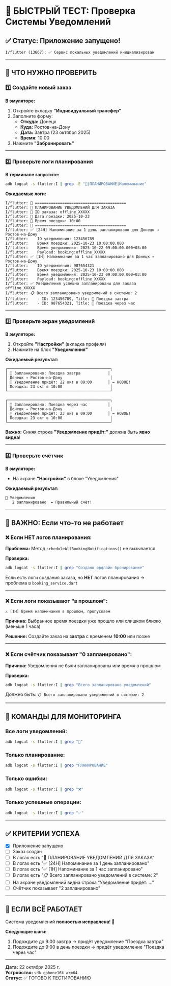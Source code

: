 # 🧪 БЫСТРЫЙ ТЕСТ: Проверка Системы Уведомлений

## ✅ Статус: Приложение запущено!

```
I/flutter (13667): ✅ Сервис локальных уведомлений инициализирован
```

---

## 🎯 ЧТО НУЖНО ПРОВЕРИТЬ

### 1️⃣ Создайте новый заказ

**В эмуляторе:**
1. Откройте вкладку **"Индивидуальный трансфер"**
2. Заполните форму:
   - **Откуда:** Донецк
   - **Куда:** Ростов-на-Дону
   - **Дата:** Завтра (23 октября 2025)
   - **Время:** 10:00
3. Нажмите **"Забронировать"**

---

### 2️⃣ Проверьте логи планирования

**В терминале запустите:**
```bash
adb logcat -s flutter:I | grep -E "🔔|ПЛАНИРОВАНИЕ|Напоминание"
```

**Ожидаемые логи:**
```
I/flutter: 🔔 ========================================
I/flutter: 🔔 ПЛАНИРОВАНИЕ УВЕДОМЛЕНИЙ ДЛЯ ЗАКАЗА
I/flutter: 🔔 ID заказа: offline_XXXXX
I/flutter: 🔔 Дата поездки: 2025-10-23
I/flutter: 🔔 Время поездки: 10:00
I/flutter: 🔔 ========================================
I/flutter: ✅ [24H] Напоминание за 1 день запланировано для Донецк → Ростов-на-Дону
I/flutter:    ID уведомления: 123456789
I/flutter:    Время поездки: 2025-10-23 10:00:00.000
I/flutter:    Время уведомления: 2025-10-22 09:00:00.000+03:00
I/flutter:    Payload: booking:offline_XXXXX
I/flutter: ✅ [1H] Напоминание за 1 час запланировано для Донецк → Ростов-на-Дону
I/flutter:    ID уведомления: 987654321
I/flutter:    Время поездки: 2025-10-23 10:00:00.000
I/flutter:    Время уведомления: 2025-10-23 09:00:00.000+03:00
I/flutter:    Payload: booking:offline_XXXXX
I/flutter: ✅ Уведомления успешно запланированы для заказа offline_XXXXX
I/flutter: 📋 Всего запланировано уведомлений в системе: 2
I/flutter:    - ID: 123456789, Title: 🚗 Поездка завтра
I/flutter:    - ID: 987654321, Title: 🚗 Поездка через час
```

---

### 3️⃣ Проверьте экран уведомлений

**В эмуляторе:**
1. Откройте **"Настройки"** (вкладка профиля)
2. Нажмите на блок **"Уведомления"**

**Ожидаемый результат:**
```
┌─────────────────────────────────────────────┐
│ 🔔 Запланировано: Поездка завтра            │
│ Донецк → Ростов-на-Дону                     │
│ 🔵 Уведомление придёт: 22 окт в 09:00       │ ← НОВОЕ!
│ Поездка: 23 окт в 10:00                     │
└─────────────────────────────────────────────┘

┌─────────────────────────────────────────────┐
│ 🔔 Запланировано: Поездка через час         │
│ Донецк → Ростов-на-Дону                     │
│ 🔵 Уведомление придёт: 23 окт в 09:00       │ ← НОВОЕ!
│ Поездка: 23 окт в 10:00                     │
└─────────────────────────────────────────────┘
```

**Важно:** Синяя строка **"Уведомление придёт:"** должна быть **явно видна**!

---

### 4️⃣ Проверьте счётчик

**В эмуляторе:**
- На экране **"Настройки"** в блоке "Уведомления"

**Ожидаемый результат:**
```
📱 Уведомления
   2 запланировано  ← Правильный счёт!
```

---

## 🚨 ВАЖНО: Если что-то не работает

### ❌ Если НЕТ логов планирования:

**Проблема:** Метод `scheduleAllBookingNotifications()` не вызывается

**Проверка:**
```bash
adb logcat -s flutter:I | grep "Создано оффлайн бронирование"
```

Если есть логи создания заказа, но **НЕТ** логов планирования → проблема в `booking_service.dart`

---

### ❌ Если логи показывают "в прошлом":

```
⚠️ [1H] Время напоминания в прошлом, пропускаем
```

**Причина:** Выбранное время поездки уже прошло или слишком близко (меньше 1 часа)

**Решение:** Создайте заказ на **завтра** с временем **10:00** или позже

---

### ❌ Если счётчик показывает "0 запланировано":

**Причина:** Уведомления не были запланированы или время в прошлом

**Проверка:**
```bash
adb logcat -s flutter:I | grep "Всего запланировано уведомлений"
```

Должно быть: `📋 Всего запланировано уведомлений в системе: 2`

---

## 📱 КОМАНДЫ ДЛЯ МОНИТОРИНГА

### Все логи уведомлений:
```bash
adb logcat -s flutter:I | grep "🔔"
```

### Только планирование:
```bash
adb logcat -s flutter:I | grep "ПЛАНИРОВАНИЕ"
```

### Только ошибки:
```bash
adb logcat -s flutter:I | grep "❌"
```

### Только успешные операции:
```bash
adb logcat -s flutter:I | grep "✅"
```

---

## ✅ КРИТЕРИИ УСПЕХА

- [x] Приложение запущено
- [ ] Заказ создан
- [ ] В логах есть "🔔 ПЛАНИРОВАНИЕ УВЕДОМЛЕНИЙ ДЛЯ ЗАКАЗА"
- [ ] В логах есть "✅ [24H] Напоминание за 1 день запланировано"
- [ ] В логах есть "✅ [1H] Напоминание за 1 час запланировано"
- [ ] В логах есть "📋 Всего запланировано уведомлений в системе: 2"
- [ ] На экране уведомлений видна строка "Уведомление придёт: ..."
- [ ] Счётчик показывает "2 запланировано"

---

## 🎉 ЕСЛИ ВСЁ РАБОТАЕТ

Система уведомлений **полностью исправлена**! 🚀

**Следующие шаги:**
1. Подождите до 9:00 завтра → придёт уведомление "Поездка завтра"
2. Подождите до 9:00 в день поездки → придёт уведомление "Поездка через час"

---

**Дата:** 22 октября 2025 г.  
**Устройство:** `sdk gphone16k arm64`  
**Статус:** ✅ ГОТОВО К ТЕСТИРОВАНИЮ
